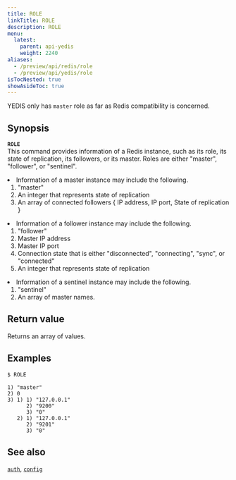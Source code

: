 ```yaml
---
title: ROLE
linkTitle: ROLE
description: ROLE
menu:
  latest:
    parent: api-yedis
    weight: 2240
aliases:
  - /preview/api/redis/role
  - /preview/api/yedis/role
isTocNested: true
showAsideToc: true
---
```

YEDIS only has `master` role as far as Redis compatibility is concerned.

## Synopsis

<b>`ROLE`</b><br>
This command provides information of a Redis instance, such as its role, its state of replication, its followers, or its master. Roles are either "master", "follower", or "sentinel".
<li>Information of a master instance may include the following.
  <ol>
  <li>"master"</li>
  <li>An integer that represents state of replication</li>
  <li>An array of connected followers { IP address, IP port, State of replication }</li>
  </ol>
</li>

<li>Information of a follower instance may include the following.
  <ol>
  <li>"follower"</li>
  <li>Master IP address</li>
  <li>Master IP port</li>
  <li>Connection state that is either "disconnected", "connecting", "sync", or "connected"</li>
  <li>An integer that represents state of replication</li>
  </ol>
</li>

<li>Information of a sentinel instance may include the following.
  <ol>
  <li>"sentinel"</li>
  <li>An array of master names.</li>
  </ol>
</li>

## Return value

Returns an array of values.

## Examples

```sh
$ ROLE
```

```
1) "master"
2) 0
3) 1) 1) "127.0.0.1"
      2) "9200"
      3) "0"
   2) 1) "127.0.0.1"
      2) "9201"
      3) "0"
```

## See also

[`auth`](../auth/), [`config`](../config/)
